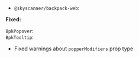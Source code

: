 - `@skyscanner/backpack-web`:

**Fixed:**

`BpkPopover`: </br>
`BpkTooltip`:
- Fixed warnings about `popperModifiers` prop type

